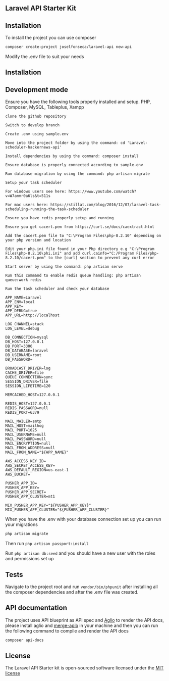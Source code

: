 ## Laravel API Starter Kit


## Installation

To install the project you can use composer

```bash
composer create-project joselfonseca/laravel-api new-api
```

Modify the .env file to suit your needs

## Installation 

## Development mode
Ensure you have the following tools properly installed and setup. PHP, Composer, MySQL, Tableplus, Xampp

```
clone the github repository

Switch to develop branch

Create .env using sample.env

Move into the project folder by using the command: cd 'Laravel-scheduler-hackernews-api'

Install dependencies by using the command: composer install

Ensure database is properly connected according to sample.env 

Run database migration by using the command: php artisan migrate

Setup your task scheduler 

For windows users see here: https://www.youtube.com/watch?v=W7ammr0a6ls&t=511s

For mac users here: https://stillat.com/blog/2016/12/07/laravel-task-scheduling-running-the-task-scheduler

Ensure you have redis properly setup and running

Ensure you get cacert.pem from https://curl.se/docs/caextract.html

Add the cacert.pem file to "C:\Program Files\php-8.2.10" depending on your php version and location

Edit your php.ini file found in your Php directory e.g "C:\Program Files\php-8.2.10\phi.ini" and add curl.cainfo="C:/Program Files/php-8.2.10/cacert.pem" to the [curl] section to prevent any curl error

Start server by using the command: php artisan serve

Run this command to enable redis queue handling: php artisan queue:work redis

Run the task scheduler and check your database

```
    
```
APP_NAME=Laravel
APP_ENV=local
APP_KEY=
APP_DEBUG=true
APP_URL=http://localhost

LOG_CHANNEL=stack
LOG_LEVEL=debug

DB_CONNECTION=mysql
DB_HOST=127.0.0.1
DB_PORT=3306
DB_DATABASE=laravel
DB_USERNAME=root
DB_PASSWORD=

BROADCAST_DRIVER=log
CACHE_DRIVER=file
QUEUE_CONNECTION=sync
SESSION_DRIVER=file
SESSION_LIFETIME=120

MEMCACHED_HOST=127.0.0.1

REDIS_HOST=127.0.0.1
REDIS_PASSWORD=null
REDIS_PORT=6379

MAIL_MAILER=smtp
MAIL_HOST=mailhog
MAIL_PORT=1025
MAIL_USERNAME=null
MAIL_PASSWORD=null
MAIL_ENCRYPTION=null
MAIL_FROM_ADDRESS=null
MAIL_FROM_NAME="${APP_NAME}"

AWS_ACCESS_KEY_ID=
AWS_SECRET_ACCESS_KEY=
AWS_DEFAULT_REGION=us-east-1
AWS_BUCKET=

PUSHER_APP_ID=
PUSHER_APP_KEY=
PUSHER_APP_SECRET=
PUSHER_APP_CLUSTER=mt1

MIX_PUSHER_APP_KEY="${PUSHER_APP_KEY}"
MIX_PUSHER_APP_CLUSTER="${PUSHER_APP_CLUSTER}"
```

When you have the .env with your database connection set up you can run your migrations

```bash
php artisan migrate
```
Then run `php artisan passport:install`

Run `php artisan db:seed` and you should have a new user with the roles and permissions set up

## Tests

Navigate to the project root and run `vendor/bin/phpunit` after installing all the composer dependencies and after the .env file was created.

## API documentation
The project uses API blueprint as API spec and [Aglio](https://github.com/danielgtaylor/aglio) to render the API docs, please install aglio and [merge-apib](https://github.com/ValeriaVG/merge-apib) in your machine and then you can run the following command to compile and render the API docs 
```bash
composer api-docs
```

## License

The Laravel API Starter kit is open-sourced software licensed under the [MIT license](http://opensource.org/licenses/MIT)
